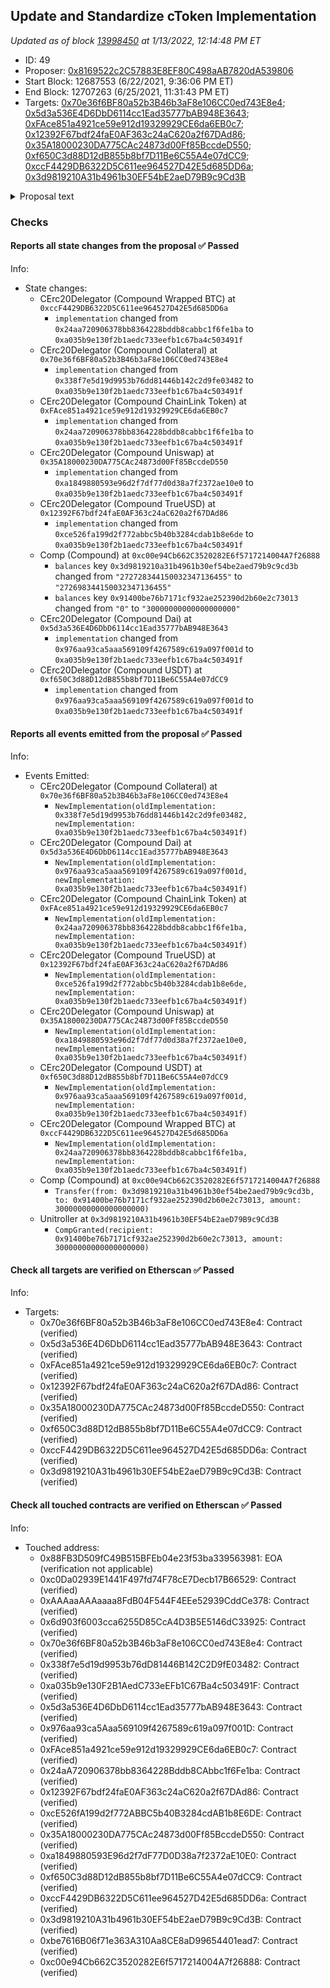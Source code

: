 ## Update and Standardize cToken Implementation

_Updated as of block [13998450](https://etherscan.io/block/13998450) at 1/13/2022, 12:14:48 PM ET_

- ID: 49
- Proposer: [0x8169522c2C57883E8EF80C498aAB7820dA539806](https://etherscan.io/address/0x8169522c2C57883E8EF80C498aAB7820dA539806)
- Start Block: 12687553 (6/22/2021, 9:36:06 PM ET)
- End Block: 12707263 (6/25/2021, 11:31:43 PM ET)
- Targets: [0x70e36f6BF80a52b3B46b3aF8e106CC0ed743E8e4](https://etherscan.io/address/0x70e36f6BF80a52b3B46b3aF8e106CC0ed743E8e4#code); [0x5d3a536E4D6DbD6114cc1Ead35777bAB948E3643](https://etherscan.io/address/0x5d3a536E4D6DbD6114cc1Ead35777bAB948E3643#code); [0xFAce851a4921ce59e912d19329929CE6da6EB0c7](https://etherscan.io/address/0xFAce851a4921ce59e912d19329929CE6da6EB0c7#code); [0x12392F67bdf24faE0AF363c24aC620a2f67DAd86](https://etherscan.io/address/0x12392F67bdf24faE0AF363c24aC620a2f67DAd86#code); [0x35A18000230DA775CAc24873d00Ff85BccdeD550](https://etherscan.io/address/0x35A18000230DA775CAc24873d00Ff85BccdeD550#code); [0xf650C3d88D12dB855b8bf7D11Be6C55A4e07dCC9](https://etherscan.io/address/0xf650C3d88D12dB855b8bf7D11Be6C55A4e07dCC9#code); [0xccF4429DB6322D5C611ee964527D42E5d685DD6a](https://etherscan.io/address/0xccF4429DB6322D5C611ee964527D42E5d685DD6a#code); [0x3d9819210A31b4961b30EF54bE2aeD79B9c9Cd3B](https://etherscan.io/address/0x3d9819210A31b4961b30EF54bE2aeD79B9c9Cd3B#code)

<details>
  <summary>Proposal text</summary>

> # Update and Standardize cToken Implementation
> This proposal is a patch, developed by Compound Labs, which updates the base cToken implementation contract, and adopts it across all upgradable markets.
> 
> ### Changelog
> The `seize` function has been modified to transfer 2.8% of a liquidation to cToken reserves, reducing the risk of cascading liquidations that could render the protocol insolvent. With each liquidation, the protocol’s ability to recover (or utilize reserves) increases.
> 
> Given the proliferation of COMP-like governance tokens, the `delegate` function has been merged into the base cToken implementation.
> 
> ### Adoption
> The seven upgradable cTokens, deployed starting 18 months ago, currently rely on five different cToken implementation contracts, many of which lack the most modern features.
> 
> This proposal unifies all upgradable cTokens with a single implementation, which reduces the surface area of technical debt, and slightly reduces gas costs.
> 
> ### Development
> This patch was developed publicly, coupled with completed scenario analysis. In addition to the Compound Labs bug bounty program, a secondary bug bounty was offered through [Immunefi](https://immunefi.com/bounty/compound/).
> 
> During the review period for [Proposal 048](https://compound.finance/governance/proposals/48), community member pyggie identified potential improvements to the cToken event logs and public interface; these have been included in this proposal, alongside a bounty of 30 COMP for their efforts.
> 
> [Discussion](https://www.comp.xyz/t/safety-and-gas-patches/1723)
</details>

### Checks
#### Reports all state changes from the proposal ✅ Passed
  




Info:
- State changes:
    - CErc20Delegator (Compound Wrapped BTC) at `0xccF4429DB6322D5C611ee964527D42E5d685DD6a`
        - `implementation` changed from `0x24aa720906378bb8364228bddb8cabbc1f6fe1ba` to `0xa035b9e130f2b1aedc733eefb1c67ba4c503491f`
    - CErc20Delegator (Compound Collateral) at `0x70e36f6BF80a52b3B46b3aF8e106CC0ed743E8e4`
        - `implementation` changed from `0x338f7e5d19d9953b76dd81446b142c2d9fe03482` to `0xa035b9e130f2b1aedc733eefb1c67ba4c503491f`
    - CErc20Delegator (Compound ChainLink Token) at `0xFAce851a4921ce59e912d19329929CE6da6EB0c7`
        - `implementation` changed from `0x24aa720906378bb8364228bddb8cabbc1f6fe1ba` to `0xa035b9e130f2b1aedc733eefb1c67ba4c503491f`
    - CErc20Delegator (Compound Uniswap) at `0x35A18000230DA775CAc24873d00Ff85BccdeD550`
        - `implementation` changed from `0xa1849880593e96d2f7df77d0d38a7f2372ae10e0` to `0xa035b9e130f2b1aedc733eefb1c67ba4c503491f`
    - CErc20Delegator (Compound TrueUSD) at `0x12392F67bdf24faE0AF363c24aC620a2f67DAd86`
        - `implementation` changed from `0xce526fa199d2f772abbc5b40b3284cdab1b8e6de` to `0xa035b9e130f2b1aedc733eefb1c67ba4c503491f`
    - Comp (Compound) at `0xc00e94Cb662C3520282E6f5717214004A7f26888`
        - `balances` key `0x3d9819210a31b4961b30ef54be2aed79b9c9cd3b` changed from `"272728344150032347136455"` to `"272698344150032347136455"`
        - `balances` key `0x91400be76b7171cf932ae252390d2b60e2c73013` changed from `"0"` to `"30000000000000000000"`
    - CErc20Delegator (Compound Dai) at `0x5d3a536E4D6DbD6114cc1Ead35777bAB948E3643`
        - `implementation` changed from `0x976aa93ca5aaa569109f4267589c619a097f001d` to `0xa035b9e130f2b1aedc733eefb1c67ba4c503491f`
    - CErc20Delegator (Compound USDT) at `0xf650C3d88D12dB855b8bf7D11Be6C55A4e07dCC9`
        - `implementation` changed from `0x976aa93ca5aaa569109f4267589c619a097f001d` to `0xa035b9e130f2b1aedc733eefb1c67ba4c503491f`

#### Reports all events emitted from the proposal ✅ Passed
  




Info:
- Events Emitted:
    - CErc20Delegator (Compound Collateral) at `0x70e36f6BF80a52b3B46b3aF8e106CC0ed743E8e4`
        - `NewImplementation(oldImplementation: 0x338f7e5d19d9953b76dd81446b142c2d9fe03482, newImplementation: 0xa035b9e130f2b1aedc733eefb1c67ba4c503491f)`
    - CErc20Delegator (Compound Dai) at `0x5d3a536E4D6DbD6114cc1Ead35777bAB948E3643`
        - `NewImplementation(oldImplementation: 0x976aa93ca5aaa569109f4267589c619a097f001d, newImplementation: 0xa035b9e130f2b1aedc733eefb1c67ba4c503491f)`
    - CErc20Delegator (Compound ChainLink Token) at `0xFAce851a4921ce59e912d19329929CE6da6EB0c7`
        - `NewImplementation(oldImplementation: 0x24aa720906378bb8364228bddb8cabbc1f6fe1ba, newImplementation: 0xa035b9e130f2b1aedc733eefb1c67ba4c503491f)`
    - CErc20Delegator (Compound TrueUSD) at `0x12392F67bdf24faE0AF363c24aC620a2f67DAd86`
        - `NewImplementation(oldImplementation: 0xce526fa199d2f772abbc5b40b3284cdab1b8e6de, newImplementation: 0xa035b9e130f2b1aedc733eefb1c67ba4c503491f)`
    - CErc20Delegator (Compound Uniswap) at `0x35A18000230DA775CAc24873d00Ff85BccdeD550`
        - `NewImplementation(oldImplementation: 0xa1849880593e96d2f7df77d0d38a7f2372ae10e0, newImplementation: 0xa035b9e130f2b1aedc733eefb1c67ba4c503491f)`
    - CErc20Delegator (Compound USDT) at `0xf650C3d88D12dB855b8bf7D11Be6C55A4e07dCC9`
        - `NewImplementation(oldImplementation: 0x976aa93ca5aaa569109f4267589c619a097f001d, newImplementation: 0xa035b9e130f2b1aedc733eefb1c67ba4c503491f)`
    - CErc20Delegator (Compound Wrapped BTC) at `0xccF4429DB6322D5C611ee964527D42E5d685DD6a`
        - `NewImplementation(oldImplementation: 0x24aa720906378bb8364228bddb8cabbc1f6fe1ba, newImplementation: 0xa035b9e130f2b1aedc733eefb1c67ba4c503491f)`
    - Comp (Compound) at `0xc00e94Cb662C3520282E6f5717214004A7f26888`
        - `Transfer(from: 0x3d9819210a31b4961b30ef54be2aed79b9c9cd3b, to: 0x91400be76b7171cf932ae252390d2b60e2c73013, amount: 30000000000000000000)`
    - Unitroller at `0x3d9819210A31b4961b30EF54bE2aeD79B9c9Cd3B`
        - `CompGranted(recipient: 0x91400be76b7171cf932ae252390d2b60e2c73013, amount: 30000000000000000000)`

#### Check all targets are verified on Etherscan ✅ Passed
  




Info:
- Targets:
    - 0x70e36f6BF80a52b3B46b3aF8e106CC0ed743E8e4: Contract (verified)
    - 0x5d3a536E4D6DbD6114cc1Ead35777bAB948E3643: Contract (verified)
    - 0xFAce851a4921ce59e912d19329929CE6da6EB0c7: Contract (verified)
    - 0x12392F67bdf24faE0AF363c24aC620a2f67DAd86: Contract (verified)
    - 0x35A18000230DA775CAc24873d00Ff85BccdeD550: Contract (verified)
    - 0xf650C3d88D12dB855b8bf7D11Be6C55A4e07dCC9: Contract (verified)
    - 0xccF4429DB6322D5C611ee964527D42E5d685DD6a: Contract (verified)
    - 0x3d9819210A31b4961b30EF54bE2aeD79B9c9Cd3B: Contract (verified)

#### Check all touched contracts are verified on Etherscan ✅ Passed
  




Info:
- Touched address:
    - 0x88FB3D509fC49B515BFEb04e23f53ba339563981: EOA (verification not applicable)
    - 0xc0Da02939E1441F497fd74F78cE7Decb17B66529: Contract (verified)
    - 0xAAAaaAAAaaaa8FdB04F544F4EEe52939CddCe378: Contract (verified)
    - 0x6d903f6003cca6255D85CcA4D3B5E5146dC33925: Contract (verified)
    - 0x70e36f6BF80a52b3B46b3aF8e106CC0ed743E8e4: Contract (verified)
    - 0x338f7e5d19d9953b76dD81446B142C2D9fE03482: Contract (verified)
    - 0xa035b9e130F2B1AedC733eEFb1C67Ba4c503491F: Contract (verified)
    - 0x5d3a536E4D6DbD6114cc1Ead35777bAB948E3643: Contract (verified)
    - 0x976aa93ca5Aaa569109f4267589c619a097f001D: Contract (verified)
    - 0xFAce851a4921ce59e912d19329929CE6da6EB0c7: Contract (verified)
    - 0x24aA720906378bb8364228Bddb8CAbbc1f6Fe1ba: Contract (verified)
    - 0x12392F67bdf24faE0AF363c24aC620a2f67DAd86: Contract (verified)
    - 0xcE526fA199d2f772ABBC5b40B3284cdAB1b8E6DE: Contract (verified)
    - 0x35A18000230DA775CAc24873d00Ff85BccdeD550: Contract (verified)
    - 0xa1849880593E96d2f7dF77D0D38a7f2372aE10E0: Contract (verified)
    - 0xf650C3d88D12dB855b8bf7D11Be6C55A4e07dCC9: Contract (verified)
    - 0xccF4429DB6322D5C611ee964527D42E5d685DD6a: Contract (verified)
    - 0x3d9819210A31b4961b30EF54bE2aeD79B9c9Cd3B: Contract (verified)
    - 0xbe7616B06f71e363A310Aa8CE8aD99654401ead7: Contract (verified)
    - 0xc00e94Cb662C3520282E6f5717214004A7f26888: Contract (verified)
